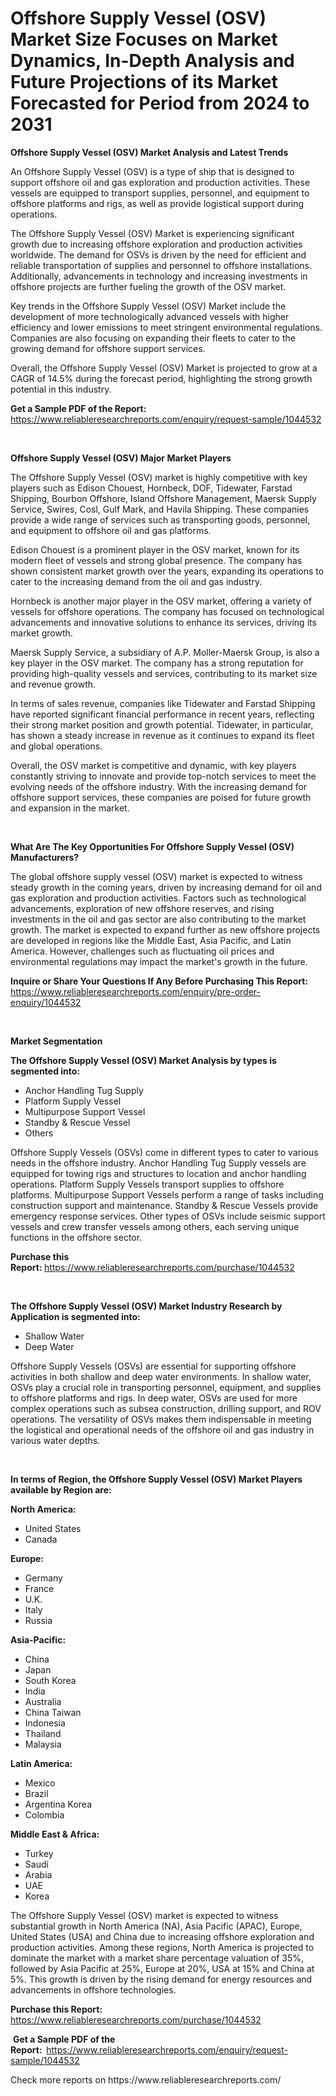 <p><h1>Offshore Supply Vessel (OSV) Market Size Focuses on Market Dynamics, In-Depth Analysis and Future Projections of its Market Forecasted for Period from 2024 to 2031</h1></p><p><strong>Offshore Supply Vessel (OSV) Market Analysis and Latest Trends</strong></p>
<p><p>An Offshore Supply Vessel (OSV) is a type of ship that is designed to support offshore oil and gas exploration and production activities. These vessels are equipped to transport supplies, personnel, and equipment to offshore platforms and rigs, as well as provide logistical support during operations.</p><p>The Offshore Supply Vessel (OSV) Market is experiencing significant growth due to increasing offshore exploration and production activities worldwide. The demand for OSVs is driven by the need for efficient and reliable transportation of supplies and personnel to offshore installations. Additionally, advancements in technology and increasing investments in offshore projects are further fueling the growth of the OSV market.</p><p>Key trends in the Offshore Supply Vessel (OSV) Market include the development of more technologically advanced vessels with higher efficiency and lower emissions to meet stringent environmental regulations. Companies are also focusing on expanding their fleets to cater to the growing demand for offshore support services.</p><p>Overall, the Offshore Supply Vessel (OSV) Market is projected to grow at a CAGR of 14.5% during the forecast period, highlighting the strong growth potential in this industry.</p></p>
<p><strong>Get a Sample PDF of the Report:&nbsp;</strong> <a href="https://www.reliableresearchreports.com/enquiry/request-sample/1044532">https://www.reliableresearchreports.com/enquiry/request-sample/1044532</a></p>
<p>&nbsp;</p>
<p><strong>Offshore Supply Vessel (OSV) Major Market Players</strong></p>
<p><p>The Offshore Supply Vessel (OSV) market is highly competitive with key players such as Edison Chouest, Hornbeck, DOF, Tidewater, Farstad Shipping, Bourbon Offshore, Island Offshore Management, Maersk Supply Service, Swires, Cosl, Gulf Mark, and Havila Shipping. These companies provide a wide range of services such as transporting goods, personnel, and equipment to offshore oil and gas platforms.</p><p>Edison Chouest is a prominent player in the OSV market, known for its modern fleet of vessels and strong global presence. The company has shown consistent market growth over the years, expanding its operations to cater to the increasing demand from the oil and gas industry.</p><p>Hornbeck is another major player in the OSV market, offering a variety of vessels for offshore operations. The company has focused on technological advancements and innovative solutions to enhance its services, driving its market growth.</p><p>Maersk Supply Service, a subsidiary of A.P. Moller-Maersk Group, is also a key player in the OSV market. The company has a strong reputation for providing high-quality vessels and services, contributing to its market size and revenue growth.</p><p>In terms of sales revenue, companies like Tidewater and Farstad Shipping have reported significant financial performance in recent years, reflecting their strong market position and growth potential. Tidewater, in particular, has shown a steady increase in revenue as it continues to expand its fleet and global operations.</p><p>Overall, the OSV market is competitive and dynamic, with key players constantly striving to innovate and provide top-notch services to meet the evolving needs of the offshore industry. With the increasing demand for offshore support services, these companies are poised for future growth and expansion in the market.</p></p>
<p>&nbsp;</p>
<p><strong>What Are The Key Opportunities For Offshore Supply Vessel (OSV) Manufacturers?</strong></p>
<p><p>The global offshore supply vessel (OSV) market is expected to witness steady growth in the coming years, driven by increasing demand for oil and gas exploration and production activities. Factors such as technological advancements, exploration of new offshore reserves, and rising investments in the oil and gas sector are also contributing to the market growth. The market is expected to expand further as new offshore projects are developed in regions like the Middle East, Asia Pacific, and Latin America. However, challenges such as fluctuating oil prices and environmental regulations may impact the market's growth in the future.</p></p>
<p><strong>Inquire or Share Your Questions If Any Before Purchasing This Report:</strong> <a href="https://www.reliableresearchreports.com/enquiry/pre-order-enquiry/1044532">https://www.reliableresearchreports.com/enquiry/pre-order-enquiry/1044532</a></p>
<p>&nbsp;</p>
<p><strong>Market Segmentation</strong></p>
<p><strong>The Offshore Supply Vessel (OSV) Market Analysis by types is segmented into:</strong></p>
<p><ul><li>Anchor Handling Tug Supply</li><li>Platform Supply Vessel</li><li>Multipurpose Support Vessel</li><li>Standby & Rescue Vessel</li><li>Others</li></ul></p>
<p><p>Offshore Supply Vessels (OSVs) come in different types to cater to various needs in the offshore industry. Anchor Handling Tug Supply vessels are equipped for towing rigs and structures to location and anchor handling operations. Platform Supply Vessels transport supplies to offshore platforms. Multipurpose Support Vessels perform a range of tasks including construction support and maintenance. Standby & Rescue Vessels provide emergency response services. Other types of OSVs include seismic support vessels and crew transfer vessels among others, each serving unique functions in the offshore sector.</p></p>
<p><strong>Purchase this Report:&nbsp;</strong><a href="https://www.reliableresearchreports.com/purchase/1044532">https://www.reliableresearchreports.com/purchase/1044532</a></p>
<p>&nbsp;</p>
<p><strong>The Offshore Supply Vessel (OSV) Market Industry Research by Application is segmented into:</strong></p>
<p><ul><li>Shallow Water</li><li>Deep Water</li></ul></p>
<p><p>Offshore Supply Vessels (OSVs) are essential for supporting offshore activities in both shallow and deep water environments. In shallow water, OSVs play a crucial role in transporting personnel, equipment, and supplies to offshore platforms and rigs. In deep water, OSVs are used for more complex operations such as subsea construction, drilling support, and ROV operations. The versatility of OSVs makes them indispensable in meeting the logistical and operational needs of the offshore oil and gas industry in various water depths.</p></p>
<p>&nbsp;</p>
<p><strong>In terms of Region, the Offshore Supply Vessel (OSV) Market Players available by Region are:</strong></p>
<p>
    <p> <strong> North America: </strong>
        <ul>
            <li>United States</li>
            <li>Canada</li>
        </ul>
        </p> 
    <p> <strong> Europe: </strong>
        <ul>
            <li>Germany</li>
            <li>France</li>
            <li>U.K.</li>
            <li>Italy</li>
            <li>Russia</li>
        </ul>
        </p> 
    <p> <strong> Asia-Pacific: </strong>
        <ul>
            <li>China</li>
            <li>Japan</li>
            <li>South Korea</li>
            <li>India</li>
            <li>Australia</li>
            <li>China Taiwan</li>
            <li>Indonesia</li>
            <li>Thailand</li>
            <li>Malaysia</li>
        </ul>
        </p> 
    <p> <strong> Latin America: </strong>
        <ul>
            <li>Mexico</li>
            <li>Brazil</li>
            <li>Argentina Korea</li>
            <li>Colombia</li>
        </ul>
        </p> 
    <p> <strong> Middle East & Africa: </strong>
        <ul>
            <li>Turkey</li>
            <li>Saudi</li>
            <li>Arabia</li>
            <li>UAE</li>
            <li>Korea</li>
        </ul>
    </p>
    </p>
<p><p>The Offshore Supply Vessel (OSV) market is expected to witness substantial growth in North America (NA), Asia Pacific (APAC), Europe, United States (USA) and China due to increasing offshore exploration and production activities. Among these regions, North America is projected to dominate the market with a market share percentage valuation of 35%, followed by Asia Pacific at 25%, Europe at 20%, USA at 15% and China at 5%. This growth is driven by the rising demand for energy resources and advancements in offshore technologies.</p></p>
<p><strong>Purchase this Report: </strong><a href="https://www.reliableresearchreports.com/purchase/1044532">https://www.reliableresearchreports.com/purchase/1044532</a></p>
<p>&nbsp;<strong>Get a Sample PDF of the Report:&nbsp;&nbsp;</strong><a href="https://www.reliableresearchreports.com/enquiry/request-sample/1044532">https://www.reliableresearchreports.com/enquiry/request-sample/1044532</a></p>
<p><strong></strong></p>
<p>Check more reports on https://www.reliableresearchreports.com/</p>